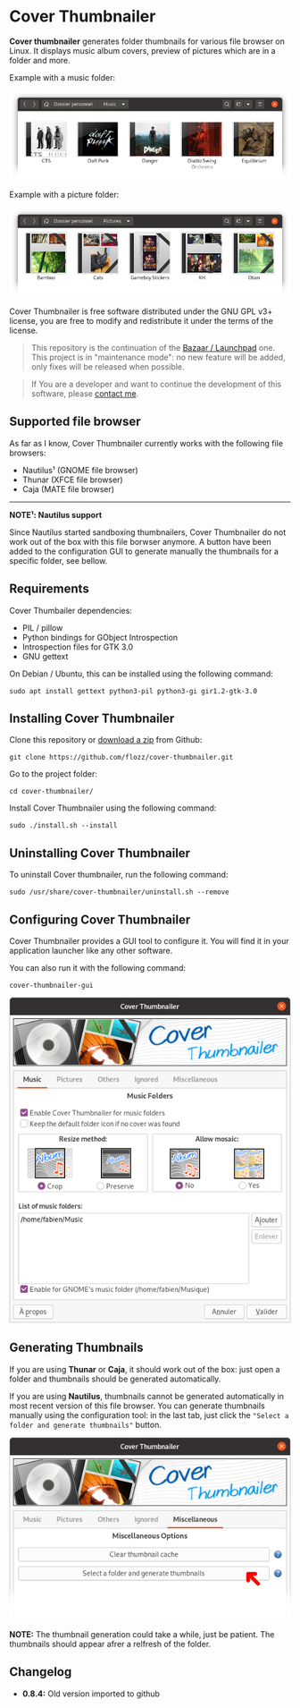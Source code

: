 # Cover Thumbnailer

**Cover thumbnailer** generates folder thumbnails for various file browser on
Linux. It displays music album covers, preview of pictures which are in
a folder and more.

Example with a music folder:

![Screenshot: Nautilus Music folder](./screenshots/screenshot_nautilus_music_folder.png)

Example with a picture folder:

![Screenshot: Nautilus Pictures folder](./screenshots/screenshot_nautilus_picture_folder.png)

Cover Thumbnailer is free software distributed under the GNU GPL v3+ license,
you are free to modify and redistribute it under the terms of the license.

> This repository is the continuation of the [Bazaar / Launchpad][lp] one. This
> project is in "maintenance mode": no new feature will be added, only fixes
> will be released when possible.

> If You are a developer and want to continue the development of this software,
> please [contact me][contact].

[lp]: https://launchpad.net/cover-thumbnailer
[contact]: https://contact.flozz.fr/


## Supported file browser

As far as I know, Cover Thumbnailer currently works with the following file
browsers:

* Nautilus¹ (GNOME file browser)
* Thunar (XFCE file browser)
* Caja (MATE file browser)

----

**NOTE¹: Nautilus support**

Since Nautilus started sandboxing thumbnailers, Cover Thumbnailer do not work
out of the box with this file borwser anymore. A button have been added to the
configuration GUI to generate manually the thumbnails for a specific folder,
see bellow.


## Requirements

Cover Thumbailer dependencies:

* PIL / pillow
* Python bindings for GObject Introspection
* Introspection files for GTK 3.0
* GNU gettext

On Debian / Ubuntu, this can be installed using the following command:

    sudo apt install gettext python3-pil python3-gi gir1.2-gtk-3.0


## Installing Cover Thumbnailer

Clone this repository or [download a zip][gh-zip] from Github:

    git clone https://github.com/flozz/cover-thumbnailer.git

Go to the project folder:

    cd cover-thumbnailer/

Install Cover Thumbnailer using the following command:

    sudo ./install.sh --install


[gh-zip]: https://github.com/flozz/cover-thumbnailer/archive/master.zip


## Uninstalling Cover Thumbnailer

To uninstall Cover thumbnailer, run the following command:

    sudo /usr/share/cover-thumbnailer/uninstall.sh --remove


## Configuring Cover Thumbnailer

Cover Thumbnailer provides a GUI tool to configure it. You will find it in your
application launcher like any other software.

You can also run it with the following command:

    cover-thumbnailer-gui

![Screenshot of Cover Thumnailer configuration tool](./screenshots/screenshot_ctgui.png)


## Generating Thumbnails

If you are using **Thunar** or **Caja**, it should work out of the box: just
open a folder and thumbnails should be generated automatically.

If you are using **Nautilus**, thumbnails cannot be generated automatically in
most recent version of this file browser. You can generate thumbnails manually
using the configuration tool: in the last tab, just click the `"Select a folder
and generate thumbnails"` button.

![Screenshot](./screenshots/screenshot_ctgui_generate.png)

**NOTE:** The thumbnail generation could take a while, just be patient. The
thumbnails should appear afrer a relfresh of the folder.


## Changelog

* **0.8.4:** Old version imported to github
